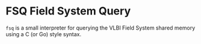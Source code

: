 # FSQ Field System Query

`fsq` is a small interpreter for querying the VLBI Field System shared memory using a C (or Go) style syntax.

